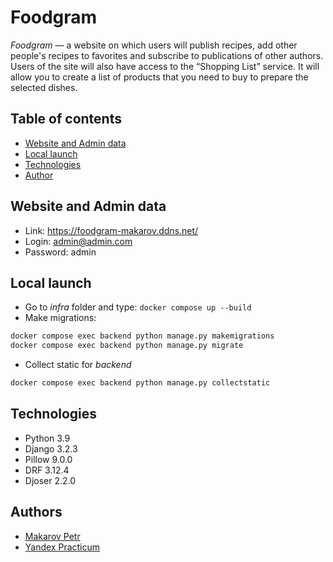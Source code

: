 # Foodgram
_Foodgram_ — a website on which users will publish recipes, add other people's recipes to favorites and subscribe to publications of other authors. Users of the site will also have access to the “Shopping List” service. It will allow you to create a list of products that you need to buy to prepare the selected dishes.

## Table of contents
* [Website and Admin data](#website-and-admin-data)
* [Local launch](#local-launch)
* [Technologies](#technologies)
* [Author](#authors)

## Website and Admin data
- Link: https://foodgram-makarov.ddns.net/
- Login: admin@admin.com
- Password: admin

## Local launch
- Go to _infra_ folder and type: ```docker compose up --build```
- Make migrations:
```sh 
docker compose exec backend python manage.py makemigrations
docker compose exec backend python manage.py migrate
```
- Collect static for _backend_
```sh 
docker compose exec backend python manage.py collectstatic
```

## Technologies
- Python 3.9
- Django 3.2.3
- Pillow 9.0.0
- DRF 3.12.4
- Djoser 2.2.0

## Authors
* [Makarov Petr](https://github.com/Nintiko)
* [Yandex Practicum](https://github.com/yandex-praktikum)

